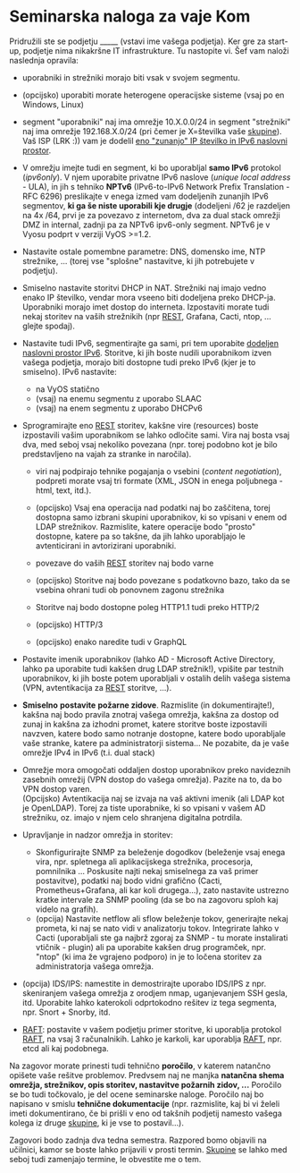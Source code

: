 # Seminarska naloga za vaje Kom

Pridružili ste se podjetju \_\_\_\_\_ (vstavi ime vašega podjetja). Ker gre za start-up, podjetje nima nikakršne IT infrastrukture. Tu nastopite vi. Šef vam naloži naslednja opravila:

* uporabniki in strežniki morajo biti vsak v svojem segmentu.
* (opcijsko) uporabiti morate heterogene operacijske sisteme (vsaj po en Windows, Linux)
* segment "uporabniki" naj ima omrežje 10.X.0.0/24 in segment "strežniki" naj ima omrežje 192.168.X.0/24 (pri čemer je X=številka vaše [skupine](https://ucilnica.fri.uni-lj.si/mod/choice/view.php?id=45650 "Skupine")). Vaš ISP (LRK :)) vam je dodelil [eno "zunanjo" IP številko in IPv6 naslovni prostor](https://ucilnica.fri.uni-lj.si/mod/page/view.php?id=7467).
* V omrežju imejte tudi en segment, ki bo uporabljal **samo IPv6** protokol (_ipv6only_). V njem uporabite privatne IPv6 naslove (_unique local address_ - ULA), in jih s tehniko **NPTv6** (IPv6-to-IPv6 Network Prefix Translation - RFC 6296) preslikajte v enega izmed vam dodeljenih zunanjih IPv6 segmentov, **ki ga še niste uporabili kje drugje** (dodeljeni /62 je razdeljen na 4x /64, prvi je za povezavo z internetom, dva za dual stack omrežji DMZ in internal, zadnji pa za NPTv6 ipv6-only segment. NPTv6 je v Vyosu podprt v verziji VyOS >=1.2.
* Nastavite ostale pomembne parametre: DNS, domensko ime, NTP strežnike, ... (torej vse "splošne" nastavitve, ki jih potrebujete v podjetju).
* Smiselno nastavite storitvi DHCP in NAT. Strežniki naj imajo vedno enako IP številko, vendar mora vseeno biti dodeljena preko DHCP-ja. Uporabniki morajo imet dostop do interneta. Izpostaviti morate tudi nekaj storitev na vaših strežnikih (npr [REST](https://ucilnica.fri.uni-lj.si/mod/page/view.php?id=45670 "REST"), Grafana, Cacti, ntop, ... glejte spodaj).
* Nastavite tudi IPv6, segmentirajte ga sami, pri tem uporabite [dodeljen naslovni prostor IPv6](https://ucilnica.fri.uni-lj.si/mod/page/view.php?id=7467). Storitve, ki jih boste nudili uporabnikom izven vašega podjetja, morajo biti dostopne tudi preko IPv6 (kjer je to smiselno). IPv6 nastavite:
  * na VyOS statično
  * (vsaj) na enemu segmentu z uporabo SLAAC
  * (vsaj) na enem segmentu z uporabo DHCPv6

* Sprogramirajte eno [REST](https://ucilnica.fri.uni-lj.si/mod/page/view.php?id=45670 "REST") storitev, kakšne vire (resources) boste izpostavili vašim uporabnikom se lahko odločite sami. Vira naj bosta vsaj dva, med seboj vsaj nekoliko povezana (npr. torej podobno kot je bilo predstavljeno na vajah za stranke in naročila).

  * viri naj podpirajo tehnike pogajanja o vsebini (_content negotiation_), podpreti morate vsaj tri formate (XML, JSON in enega poljubnega - html, text, itd.).
  * (opcijsko) Vsaj ena operacija nad podatki naj bo zaščitena, torej dostopna samo izbrani skupini uporabnikov, ki so vpisani v enem od LDAP strežnikov. Razmislite, katere operacije bodo "prosto" dostopne, katere pa so takšne, da jih lahko uporabljajo le avtenticirani in avtorizirani uporabniki.
  * povezave do vaših [REST](https://ucilnica.fri.uni-lj.si/mod/page/view.php?id=45670 "REST") storitev naj bodo varne
  * (opcijsko) Storitve naj bodo povezane s podatkovno bazo, tako da se vsebina ohrani tudi ob ponovnem zagonu strežnika
  * Storitve naj bodo dostopne poleg HTTP1.1 tudi preko HTTP/2
  * (opcijsko) HTTP/3  

  * (opcijsko) enako naredite tudi v GraphQL

* Postavite imenik uporabnikov (lahko AD - Microsoft Active Directory, lahko pa uporabite tudi kakšen drug LDAP strežnik!), vpišite par testnih uporabnikov, ki jih boste potem uporabljali v ostalih delih vašega sistema (VPN, avtentikacija za [REST](https://ucilnica.fri.uni-lj.si/mod/page/view.php?id=45670 "REST") storitve, ...).
* **Smiselno** **postavite** **požarne zidove**. Razmislite (in dokumentirajte!), kakšna naj bodo pravila znotraj vašega omrežja, kakšna za dostop od zunaj in kakšna za izhodni promet, katere storitve boste izpostavili navzven, katere bodo samo notranje dostopne, katere bodo uporabljale vaše stranke, katere pa administratorji sistema... Ne pozabite, da je vaše omrežje IPv4 in IPv6 (t.i. dual stack)
* Omrežje mora omogočati oddaljen dostop uporabnikov preko navideznih zasebnih omrežij (VPN dostop do vašega omrežja). Pazite na to, da bo VPN dostop varen.  
    (Opcijsko) Avtentikacija naj se izvaja na vaš aktivni imenik (ali LDAP kot je OpenLDAP). Torej za tiste uporabnike, ki so vpisani v vašem AD strežniku, oz. imajo v njem celo shranjena digitalna potrdila.
* Upravljanje in nadzor omrežja in storitev:

  * Skonfigurirajte SNMP za beleženje dogodkov (beleženje vsaj enega vira, npr. spletnega ali aplikacijskega strežnika, procesorja, pomnilnika ... Poskusite najti nekaj smiselnega za vaš primer postavitve), podatki naj bodo vidni grafično (Cacti, Prometheus+Grafana, ali kar koli drugega...), zato nastavite ustrezno kratke intervale za SNMP pooling (da se bo na zagovoru sploh kaj videlo na grafih).
  * (opcija) Nastavite netflow ali sflow beleženje tokov, generirajte nekaj prometa, ki naj se nato vidi v analizatorju tokov. Integrirate lahko v Cacti (uporabljali ste ga najbrž zgoraj za SNMP - tu morate instalirati vtičnik - plugin) ali pa uporabite kakšen drug programček, npr. "ntop" (ki ima že vgrajeno podporo) in je to ločena storitev za administratorja vašega omrežja.

* (opcija) IDS/IPS: namestite in demostrirajte uporabo IDS/IPS z npr. skeniranjem vašega omrežja z orodjem nmap, uganjevanjem SSH gesla, itd. Uporabite lahko katerokoli odprtokodno rešitev iz tega segmenta, npr. Snort + Snorby, itd.
* [RAFT](https://ucilnica.fri.uni-lj.si/mod/page/view.php?id=45688 "Raft"): postavite v vašem podjetju primer storitve, ki uporablja protokol [RAFT](https://ucilnica.fri.uni-lj.si/mod/page/view.php?id=45688 "Raft"), na vsaj 3 računalnikih. Lahko je karkoli, kar uporablja [RAFT](https://ucilnica.fri.uni-lj.si/mod/page/view.php?id=45688 "Raft"), npr. etcd ali kaj podobnega.

Na zagovor morate prinesti tudi tehnično **poročilo**, v katerem natančno opišete vaše rešitve problemov. Predvsem naj ne manjka **natančna shema omrežja, strežnikov, opis storitev, nastavitve požarnih zidov, ...** Poročilo se bo tudi točkovalo, je del ocene seminarske naloge. Poročilo naj bo napisano v smislu **tehnične dokumentacije** (npr. razmislite, kaj bi vi želeli imeti dokumentirano, če bi prišli v eno od takšnih podjetij namesto vašega kolega iz druge [skupine](https://ucilnica.fri.uni-lj.si/mod/choice/view.php?id=45650 "Skupine"), ki je vse to postavil...).

Zagovori bodo zadnja dva tedna semestra. Razpored bomo objavili na učilnici, kamor se boste lahko prijavili v prosti termin. [Skupine](https://ucilnica.fri.uni-lj.si/mod/choice/view.php?id=45650 "Skupine") se lahko med seboj tudi zamenjajo termine, le obvestite me o tem.
